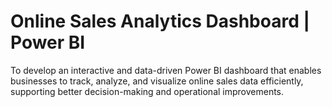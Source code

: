 # Online Sales Analytics Dashboard | Power BI
To develop an interactive and data-driven Power BI dashboard that enables businesses to track, analyze, and visualize online sales data efficiently, supporting better decision-making and operational improvements.
